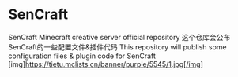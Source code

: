 # SenCraft
SenCraft Minecraft creative server official repository
这个仓库会公布SenCraft的一些配置文件&插件代码
This repository will publish some configuration files & plugin code for SenCraft
[img]https://tietu.mclists.cn/banner/purple/5545/1.jpg[/img]
